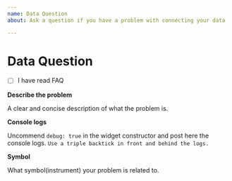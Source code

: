 ```yaml
---
name: Data Question
about: Ask a question if you have a problem with connecting your data

---
```


# Data Question

<!-- PLEASE MAKE SURE THAT YOU HAVE READ FAQ -->
<!-- https://github.com/tradingview/charting_library/wiki/Frequently-Asked-Questions -->

- [ ] I have read FAQ <!-- replace the space in the brackets with `x` -->

**Describe the problem**

A clear and concise description of what the problem is.

**Console logs**

Uncommend `debug: true` in the widget constructor and post here the console logs. ```Use a triple backtick in front and behind the logs.```

**Symbol**

What symbol(instrument) your problem is related to.
